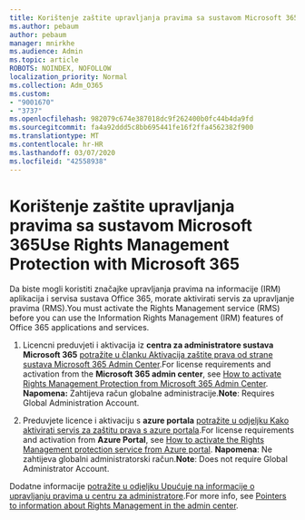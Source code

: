 ```yaml
---
title: Korištenje zaštite upravljanja pravima sa sustavom Microsoft 365
ms.author: pebaum
author: pebaum
manager: mnirkhe
ms.audience: Admin
ms.topic: article
ROBOTS: NOINDEX, NOFOLLOW
localization_priority: Normal
ms.collection: Adm_O365
ms.custom:
- "9001670"
- "3737"
ms.openlocfilehash: 982079c674e387018dc9f262400b0fc44b4da9fd
ms.sourcegitcommit: fa4a92ddd5c8bb695441fe16f2ffa4562382f900
ms.translationtype: MT
ms.contentlocale: hr-HR
ms.lasthandoff: 03/07/2020
ms.locfileid: "42558938"
---
```

# <a name="use-rights-management-protection-with-microsoft-365"></a><span data-ttu-id="fa409-102">Korištenje zaštite upravljanja pravima sa sustavom Microsoft 365</span><span class="sxs-lookup"><span data-stu-id="fa409-102">Use Rights Management Protection with Microsoft 365</span></span>

<span data-ttu-id="fa409-103">Da biste mogli koristiti značajke upravljanja pravima na informacije (IRM) aplikacija i servisa sustava Office 365, morate aktivirati servis za upravljanje pravima (RMS).</span><span class="sxs-lookup"><span data-stu-id="fa409-103">You must activate the Rights Management service (RMS) before you can use the Information Rights Management (IRM) features of Office 365 applications and services.</span></span>

1. <span data-ttu-id="fa409-104">Licencni preduvjeti i aktivacija iz **centra za administratore sustava Microsoft 365** [potražite u članku Aktivacija zaštite prava od strane sustava Microsoft 365 Admin Center](https://docs.microsoft.com/azure/information-protection/activate-office365).</span><span class="sxs-lookup"><span data-stu-id="fa409-104">For license requirements and activation from the **Microsoft 365 admin center**, see [How to activate Rights Management Protection from Microsoft 365 Admin Center](https://docs.microsoft.com/azure/information-protection/activate-office365).</span></span> <span data-ttu-id="fa409-105">**Napomena:** Zahtijeva račun globalne administracije.</span><span class="sxs-lookup"><span data-stu-id="fa409-105">**Note**: Requires Global Administration Account.</span></span>

2. <span data-ttu-id="fa409-106">Preduvjete licence i aktivaciju s **azure portala** [potražite u odjeljku Kako aktivirati servis za zaštitu prava s azure portala](https://docs.microsoft.com/azure/information-protection/activate-azure).</span><span class="sxs-lookup"><span data-stu-id="fa409-106">For license requirements and activation from **Azure Portal**, see [How to activate the Rights Management protection service from Azure portal](https://docs.microsoft.com/azure/information-protection/activate-azure).</span></span> <span data-ttu-id="fa409-107">**Napomena**: Ne zahtijeva globalni administratorski račun.</span><span class="sxs-lookup"><span data-stu-id="fa409-107">**Note**: Does not require Global Administrator Account.</span></span>
 

<span data-ttu-id="fa409-108">Dodatne informacije [potražite u odjeljku Upućuje na informacije o upravljanju pravima u centru za administratore](https://docs.microsoft.com/office365/enterprise/activate-rms-in-office-365).</span><span class="sxs-lookup"><span data-stu-id="fa409-108">For more info, see [Pointers to information about Rights Management in the admin center](https://docs.microsoft.com/office365/enterprise/activate-rms-in-office-365).</span></span>
